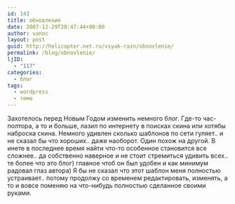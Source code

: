 ```yaml
---
id: 143
title: обновление
date: 2007-12-29T20:47:44+00:00
author: vanoc
layout: post
guid: http://helicopter.net.ru/vsyak-razn/obnovlenie/
permalink: /blog/obnovlenie/
ljID:
  - "117"
categories:
  - блог
tags:
  - wordpress
  - тема
---
```

Захотелось перед Новым Годом изменить немного блог. Где-то час-полтора, а то и больше, лазил по интернету в поисках скина или хотябы наброска скина. Немного удивлен сколько шаблонов по сети гуляет.. и не сказал бы что хороших.. даже наоборот. Один похож на другой. В инете в последнее время найти что-то особенное становится все сложнее.. да собственно наверное и не стоит стремиться удивить всех.. те более что это блог) главное чтоб он был удобен и как минимум радовал глаз автора) Я бы не сказал что этот шаблон меня полностью устраивает.. потому продолжу со временем редактировать, изменять, а то и вовсе поменяю на что-нибудь полностью сделанное своими руками.